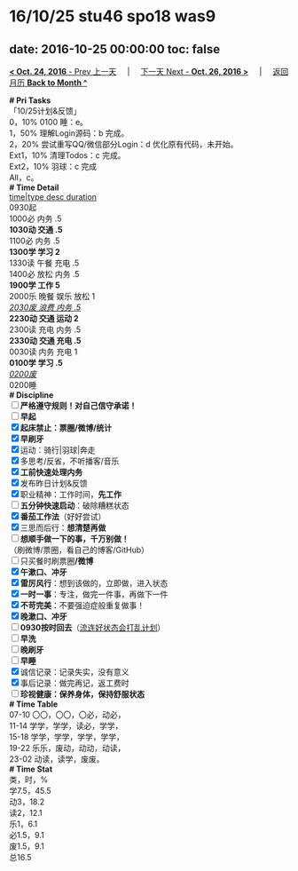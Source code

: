# 16/10/25 stu46 spo18 was9

date: 2016-10-25 00:00:00
toc: false
---
[**< Oct. 24, 2016** - Prev 上一天](/lifelogs/2016/10/d24.md) &nbsp; &nbsp; | &nbsp; &nbsp; [下一天 Next - **Oct. 26, 2016 >**](/lifelogs/2016/10/d26.md) &nbsp; &nbsp; |  &nbsp; &nbsp; [返回月历 **Back to Month ^**](/lifelogs/2016/10/index.md)
<br/><div><div><b># Pri Tasks</b></div></div><div>「10/25计划&amp;反馈」</div><div>0，10% 0100 睡：e。</div><div><div>1，50% 理解Login源码：b 完成。</div><div>2，20% 尝试重写QQ/微信部分Login：d 优化原有代码，未开始。</div><div>Ext1，10% 清理Todos：c 完成。</div><div>Ext2，10% 羽球：c 完成</div></div><div>All，c。</div><div><div><b># Time Detail</b></div><div><u>time|type desc duration</u></div><div>0930起</div><div>1000必 内务 .5</div><div><b>1030动 交通 .5</b></div><div>1100必 内务 .5</div><div><b>1300学 学习 2</b></div><div>1330读 午餐 充电 .5</div><div>1400必 放松 内务 .5</div><div><b>1900学 工作 5</b></div><div>2000乐 晚餐 娱乐 放松 1</div><div><u><i>2030废 浪费 内务 .5</i></u></div><div><b>2230动 交通 运动 2</b></div><div>2300读 充电 内务 .5</div><div><b>2330动 交通 充电 .5</b></div><div>0030读 内务 充电 1</div><div><b>0100学 学习 .5</b></div><div><u><i>0200废</i></u></div><div>0200睡</div><div><b># Discipline</b></div><div><b><input type="checkbox"/></b><b>严格遵守规则！对自己信守承诺！</b></div><div><b><input type="checkbox"/></b><b>早起</b></div><div><input checked="true" type="checkbox"/><b>起床禁止：票圈</b><b>/微博/统计</b></div><div><input checked="true" type="checkbox"/><b>早刷牙</b></div><div><input checked="true" type="checkbox"/>运动：骑行|羽球|奔走</div><div><input checked="true" type="checkbox"/>多思考/反省，不听播客/音乐</div><div><input checked="true" type="checkbox"/><b>工前快速处理内务</b></div><div><input checked="true" type="checkbox"/>发布昨日计划&amp;反馈</div><div><input checked="true" type="checkbox"/>职业精神：工作时间，<b>先工作</b></div><div><input type="checkbox"/><b>五分钟快速启动</b>：破除糟糕状态</div><div><b><input checked="true" type="checkbox"/></b><b>番茄工作法</b>（好好尝试）</div><div><input checked="true" type="checkbox"/>三思而后行：<b>想清楚再做</b></div><div><input type="checkbox"/><b>想顺手做一下的事，千万别做！</b></div><div>（刷微博/票圈，看自己的博客/GitHub）</div><div><input type="checkbox"/>只买餐时刷票圈<b>/</b><b>微博</b></div><div><input checked="true" type="checkbox"/><b>午漱口、冲牙</b></div><div><input checked="true" type="checkbox"/><b>雷厉风行</b>：想到该做的，立即做，进入状态</div><div><input checked="true" type="checkbox"/><b>一时一事</b>：专注，做完一件事，再做下一件</div><div><input checked="true" type="checkbox"/><b>不苛完美</b>：不要强迫症般重复做事！</div><div><input checked="true" type="checkbox"/><b>晚漱口、冲牙</b></div><div><u><input type="checkbox"/></u><b>0930</b><b>按时回去</b>（<u>流连好状态会打乱计划</u>）</div><div><input type="checkbox"/><b>早洗</b></div><div><b><input type="checkbox"/></b><b>晚刷牙</b></div><div><input type="checkbox"/><b>早睡</b></div><div><input checked="true" type="checkbox"/>诚信记录：记录失实，没有意义</div><div><input checked="true" type="checkbox"/>事后记录：做完再记，返工费时</div><div><b><input type="checkbox"/></b><b>珍视健康：保养身体，保持舒服状态</b></div><div><b># Time Table</b></div><div>07-10 〇〇，〇〇，〇必，动必，</div><div>11-14 学学，学学，读必，学学，</div><div>15-18 学学，学学，学学，学学，</div><div>19-22 乐乐，废动，动动，动读，</div><div>23-02 动读，读学，废废。</div><div><b># Time Stat</b></div><div>类，时，%</div><div>学7.5，45.5</div><div>动3，18.2</div><div>读2，12.1</div><div>乐1，6.1</div><div>必1.5，9.1</div><div>废1.5，9.1</div><div>总16.5</div>
